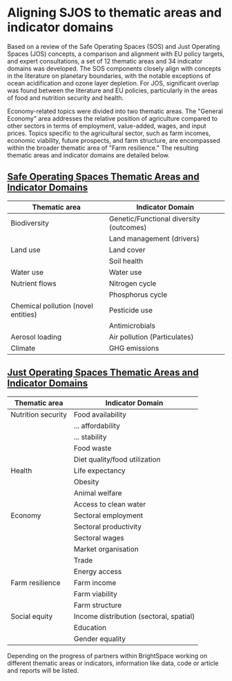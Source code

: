 # Aligning SJOS to thematic areas and indicator domains 

Based on a review of the Safe Operating Spaces (SOS) and Just Operating Spaces (JOS) concepts, a comparison and alignment with EU policy targets, and expert consultations, a set of 12 thematic areas and 34 indicator domains was developed. The SOS components closely align with concepts in the literature on planetary boundaries, with the notable exceptions of ocean acidification and ozone layer depletion. For JOS, significant overlap was found between the literature and EU policies, particularly in the areas of food and nutrition security and health.

Economy-related topics were divided into two thematic areas. The "General Economy" area addresses the relative position of agriculture compared to other sectors in terms of employment, value-added, wages, and input prices. Topics specific to the agricultural sector, such as farm incomes, economic viability, future prospects, and farm structure, are encompassed within the broader thematic area of "Farm resilience." The resulting thematic areas and indicator domains are detailed below.

## [Safe Operating Spaces Thematic Areas and Indicator Domains](/docs/guide/safe.md/)

| Thematic area                       | Indicator Domain                          |
| ----------------------------------- | ----------------------------------------- |
| Biodiversity                        | Genetic/Functional diversity (outcomes)   |
|                                     | Land management (drivers)                 |
| Land use                            | Land cover                                |
|                                     | Soil health                               |
| Water use                           | Water use                                 |
| Nutrient flows                      | Nitrogen cycle                            |
|                                     | Phosphorus cycle                          |
| Chemical pollution (novel entities) | Pesticide use                             |
|                                     | Antimicrobials                            |
| Aerosol loading                     | Air pollution (Particulates)              |
| Climate                             | GHG emissions                             |


## [Just Operating Spaces Thematic Areas and Indicator Domains](/docs/guide/jos.md/)

| Thematic area       | Indicator Domain                           |
| ------------------- | ------------------------------------------ |
| Nutrition security  | Food availability                          |
|                     | ... affordability                          |
|                     | ... stability                              |
|                     | Food waste                                 |
|                     | Diet quality/food utilization              |
| Health              | Life expectancy                            |
|                     | Obesity                                    |
|                     | Animal welfare                             |
|                     | Access to clean water                      |
| Economy             | Sectoral employment                        |
|                     | Sectoral productivity                      |
|                     | Sectoral wages                             |
|                     | Market organisation                        |
|                     | Trade                                      |
|                     | Energy access                              |
| Farm resilience     | Farm income                                |
|                     | Farm viability                             |
|                     | Farm structure                             |
| Social equity       | Income distribution (sectoral, spatial)    |
|                     | Education                                  |
|                     | Gender equality                            |

Depending on the progress of partners within BrightSpace working on different thematic areas or indicators, information like data, code or article and reports will be listed.
